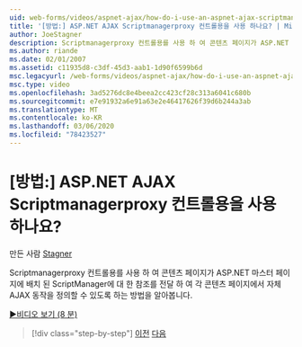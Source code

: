 ```yaml
---
uid: web-forms/videos/aspnet-ajax/how-do-i-use-an-aspnet-ajax-scriptmanagerproxy
title: '[방법:] ASP.NET AJAX Scriptmanagerproxy 컨트롤용을 사용 하나요? | Microsoft Docs'
author: JoeStagner
description: Scriptmanagerproxy 컨트롤용를 사용 하 여 콘텐츠 페이지가 ASP.NET 마스터 페이지에 배치 된 ScriptManager에 대 한 참조를 전달 하 여 각 콘텐츠 페이지를 허용 하는 방법에 대해 알아봅니다.
ms.author: riande
ms.date: 02/01/2007
ms.assetid: c11935d8-c3df-45d3-aab1-1d90f6599b6d
msc.legacyurl: /web-forms/videos/aspnet-ajax/how-do-i-use-an-aspnet-ajax-scriptmanagerproxy
msc.type: video
ms.openlocfilehash: 3ad5276dc8e4beea2cc423cf28c313a6041c680b
ms.sourcegitcommit: e7e91932a6e91a63e2e46417626f39d6b244a3ab
ms.translationtype: MT
ms.contentlocale: ko-KR
ms.lasthandoff: 03/06/2020
ms.locfileid: "78423527"
---
```

# <a name="how-do-i-use-an-aspnet-ajax-scriptmanagerproxy"></a>[방법:] ASP.NET AJAX Scriptmanagerproxy 컨트롤용을 사용 하나요?

만든 사람 [Stagner](https://github.com/JoeStagner)

Scriptmanagerproxy 컨트롤용를 사용 하 여 콘텐츠 페이지가 ASP.NET 마스터 페이지에 배치 된 ScriptManager에 대 한 참조를 전달 하 여 각 콘텐츠 페이지에서 자체 AJAX 동작을 정의할 수 있도록 하는 방법을 알아봅니다.

[&#9654;비디오 보기 (8 분)](https://channel9.msdn.com/Blogs/ASP-NET-Site-Videos/how-do-i-use-an-aspnet-ajax-scriptmanagerproxy)

> [!div class="step-by-step"]
> [이전](how-do-i-use-the-aspnet-ajax-client-library-controls.md)
> [다음](how-do-i-use-the-aspnet-ajax-roundedcorners-extender.md)
